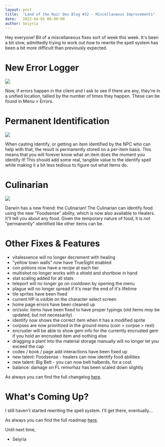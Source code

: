 ```yaml
---
layout: post
title:  "Land of the Rair Dev Blog #32 - Miscellaneous Improvements"
date:   2022-04-01 06:00:00
author: Seiyria
---
```


Hey everyone! Bit of a miscellaneous fixes sort of week this week. It's been a bit slow, admittedly trying to work out _how_ to rewrite the spell system has been a bit more difficult than previously expected. 

# New Error Logger

![](https://i.imgur.com/nOF2kD1.png)

Now, if errors happen in the client and I ask to see if there are any, they're in a unified location, tallied by the number of times they happen. These can be found in Menu > Errors.

# Permanent Identification

![](https://i.imgur.com/ueqdssZ.png)

When casting Identify, or getting an item identified by the NPC who can help with that, the result is permanently stored on a per-item basis. This means that you will forever know what an item does the moment you identify it! This should add some real, tangible value to the identify spell while making it a bit less tedious to figure out what items do.

# Culinarian

![](https://i.imgur.com/WppktKD.png)

Darwin has a new friend: the Culinarian! The Culinarian can identify food using the new "Foodsense" ability, which is now also available to Healers. It'll tell you about any food. Given the temporary nature of food, it is not "permanently" identified like other items can be.

# Other Fixes & Features

- vitalessence will no longer decrement with healing
- "yellow town walls" now have TrueSight enabled
- con potions now have a recipe at each tier
- multishot no longer works with a shield and shortbow in hand
- stat scaling added for all stats
- teleport will no longer go on cooldown by opening the menu
- plague will no longer spread if it's near the end of it's lifetime
- tile sprites have been fixed
- current HP is visible on the character select screen
- home page errors have been cleaned up
- ori/solo: items have been fixed to have proper typings (old items _may_ be updated, but not necessarily)
- identify now shows the correct item when it has a modified sprite
- corpses are now prioritized in the ground menu (coin > corpse > rest)
- encruster will be able to show gem info for the currently encrusted gem if you hold an encrusted item and nothing else
- dragging a plant into the material storage manually will no longer let you exceed the cap
- codex / book / page add interactions have been fixed up
- new talent: Foodsense - healers can now identify food abilities
- new talent: Big Belt - you can now belt halberds, for a cost
- balance: damage on FL remorhaz has been scaled down slightly

As always you can find the full changelog [here](https://github.com/LandOfTheRair/LandOfTheRair/blob/master/CHANGELOG.md).

# What's Coming Up?

I still haven't started rewriting the spell system. I'll get there, eventually...

As always you can find the full roadmap [here](https://github.com/LandOfTheRair/LandOfTheRair/projects/2).

Until next time,

- Seiyria
